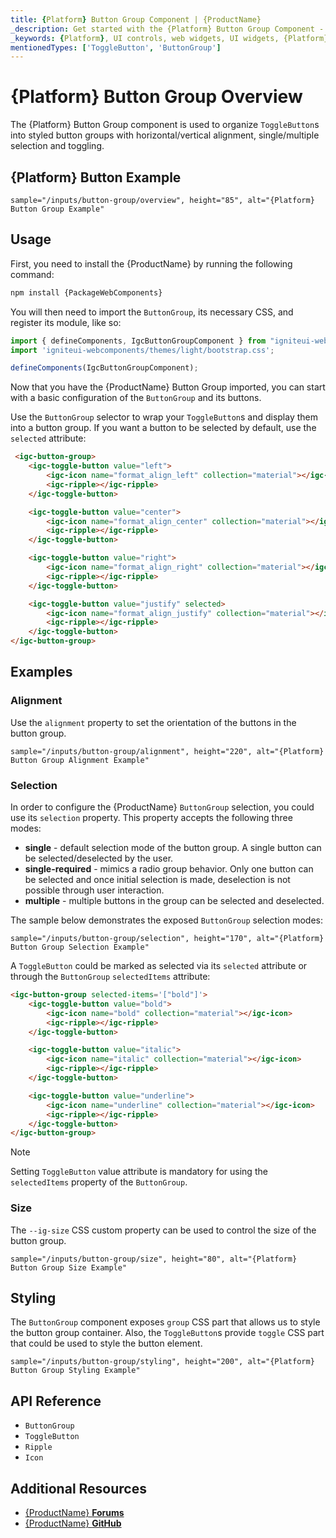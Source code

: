 ```yaml
---
title: {Platform} Button Group Component | {ProductName}
_description: Get started with the {Platform} Button Group Component - series of {Platform} Toggle Buttons, exposing features such as layout and selection.
_keywords: {Platform}, UI controls, web widgets, UI widgets, {Platform} Button Group Components, Infragistics
mentionedTypes: ['ToggleButton', 'ButtonGroup']
---
```


# {Platform} Button Group Overview

The {Platform} Button Group component is used to organize `ToggleButton`s into styled button groups with horizontal/vertical alignment, single/multiple selection and toggling.

## {Platform} Button Example

`sample="/inputs/button-group/overview", height="85", alt="{Platform} Button Group Example"`

## Usage

<!-- WebComponents -->
First, you need to install the {ProductName} by running the following command:

```cmd
npm install {PackageWebComponents}
```

You will then need to import the `ButtonGroup`, its necessary CSS, and register its module, like so:

```ts
import { defineComponents, IgcButtonGroupComponent } from "igniteui-webcomponents";
import 'igniteui-webcomponents/themes/light/bootstrap.css';

defineComponents(IgcButtonGroupComponent);
```
<!-- end: WebComponents -->

Now that you have the {ProductName} Button Group imported, you can start with a basic configuration of the `ButtonGroup` and its buttons.

Use the `ButtonGroup` selector to wrap your `ToggleButton`s and display them into a button group. If you want a button to be selected by default, use the `selected` attribute:

```html
 <igc-button-group>
    <igc-toggle-button value="left">
        <igc-icon name="format_align_left" collection="material"></igc-icon>
        <igc-ripple></igc-ripple>
    </igc-toggle-button>

    <igc-toggle-button value="center">
        <igc-icon name="format_align_center" collection="material"></igc-icon>
        <igc-ripple></igc-ripple>
    </igc-toggle-button>

    <igc-toggle-button value="right">
        <igc-icon name="format_align_right" collection="material"></igc-icon>
        <igc-ripple></igc-ripple>
    </igc-toggle-button>

    <igc-toggle-button value="justify" selected>
        <igc-icon name="format_align_justify" collection="material"></igc-icon>
        <igc-ripple></igc-ripple>
    </igc-toggle-button>
</igc-button-group>
```

## Examples

### Alignment
Use the `alignment` property to set the orientation of the buttons in the button group.

`sample="/inputs/button-group/alignment", height="220", alt="{Platform} Button Group Alignment Example"`

### Selection
In order to configure the {ProductName} `ButtonGroup` selection, you could use its `selection` property. This property accepts the following three modes: 
- **single** - default selection mode of the button group. A single button can be selected/deselected by the user.
- **single-required** - mimics a radio group behavior. Only one button can be selected and once initial selection is made, deselection is not possible through user interaction.
- **multiple** - multiple buttons in the group can be selected and deselected.

The sample below demonstrates the exposed `ButtonGroup` selection modes:

`sample="/inputs/button-group/selection", height="170", alt="{Platform} Button Group Selection Example"`

A `ToggleButton` could be marked as selected via its `selected` attribute or through the `ButtonGroup` `selectedItems` attribute:

```html
<igc-button-group selected-items='["bold"]'>
    <igc-toggle-button value="bold">
        <igc-icon name="bold" collection="material"></igc-icon>
        <igc-ripple></igc-ripple>
    </igc-toggle-button>

    <igc-toggle-button value="italic">
        <igc-icon name="italic" collection="material"></igc-icon>
        <igc-ripple></igc-ripple>
    </igc-toggle-button>

    <igc-toggle-button value="underline">
        <igc-icon name="underline" collection="material"></igc-icon>
        <igc-ripple></igc-ripple>
    </igc-toggle-button>
</igc-button-group>
```

> [!Note]
> Setting `ToggleButton` value attribute is mandatory for using the `selectedItems` property of the `ButtonGroup`.
### Size
The `--ig-size` CSS custom property can be used to control the size of the button group.

`sample="/inputs/button-group/size", height="80", alt="{Platform} Button Group Size Example"`

## Styling

The `ButtonGroup` component exposes `group` CSS part that allows us to style the button group container. 
Also, the `ToggleButton`s provide `toggle` CSS part that could be used to style the button element.

`sample="/inputs/button-group/styling", height="200", alt="{Platform} Button Group Styling Example"`

## API Reference

- `ButtonGroup`
- `ToggleButton`
- `Ripple`
- `Icon`


## Additional Resources

* [{ProductName} **Forums**]({ForumsLink})
* [{ProductName} **GitHub**]({GithubLink})
